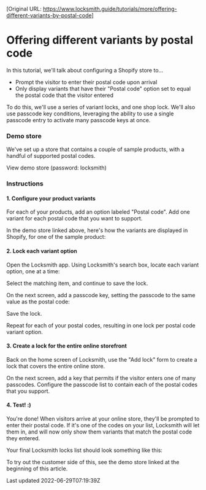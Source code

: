 [Original URL: https://www.locksmith.guide/tutorials/more/offering-different-variants-by-postal-code]

# Offering different variants by postal code

In this tutorial, we'll talk about configuring a Shopify store to...

- Prompt the visitor to enter their postal code upon arrival
- Only display variants that have their "Postal code" option set to equal the postal code that the visitor entered

To do this, we'll use a series of variant locks, and one shop lock. We'll also use passcode key conditions, leveraging the ability to use a single passcode entry to activate many passcode keys at once.

### Demo store

We've set up a store that contains a couple of sample products, with a handful of supported postal codes.

View demo store (password: locksmith)

### Instructions

#### 1. Configure your product variants

For each of your products, add an option labeled "Postal code". Add one variant for each postal code that you want to support.

In the demo store linked above, here's how the variants are displayed in Shopify, for one of the sample product:

#### 2. Lock each variant option

Open the Locksmith app. Using Locksmith's search box, locate each variant option, one at a time:

Select the matching item, and continue to save the lock.

On the next screen, add a passcode key, setting the passcode to the same value as the postal code:

Save the lock.

Repeat for each of your postal codes, resulting in one lock per postal code variant option.

#### 3. Create a lock for the entire online storefront

Back on the home screen of Locksmith, use the "Add lock" form to create a lock that covers the entire online store.

On the next screen, add a key that permits if the visitor enters one of many passcodes. Configure the passcode list to contain each of the postal codes that you support.

#### 4. Test! :)

You're done! When visitors arrive at your online store, they'll be prompted to enter their postal code. If it's one of the codes on your list, Locksmith will let them in, and will now only show them variants that match the postal code they entered.

Your final Locksmith locks list should look something like this:

To try out the customer side of this, see the demo store linked at the beginning of this article.

Last updated 2022-06-29T07:19:39Z